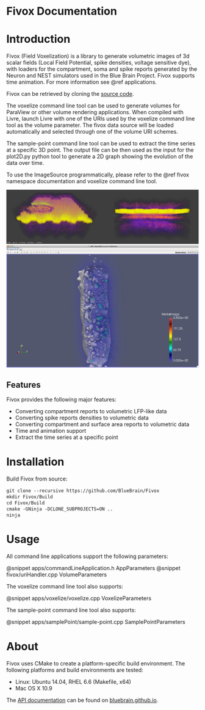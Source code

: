 Fivox Documentation
===================

# Introduction

Fivox (Field Voxelization) is a library to generate volumetric images of
3d scalar fields (Local Field Potential, spike densities, voltage
sensitive dye), with loaders for the compartment, soma and spike reports
generated by the Neuron and NEST simulators used in the Blue Brain
Project. Fivox supports time animation. For more information see @ref
applications.

Fivox can be retrieved by cloning
the [source code](https://github.com/BlueBrain/Fivox).

The voxelize command line tool can be used to generate volumes for
ParaView or other volume rendering applications. When compiled with
Livre, launch Livre with one of the URIs used by the voxelize command line tool
as the volume parameter. The fivox data source will be loaded
automatically and selected through one of the volume URI schemes.

The sample-point command line tool can be used to extract the time series at a
specific 3D point. The output file can be then used as the input for the
plot2D.py python tool to generate a 2D graph showing the evolution of the data
over time.

To use the ImageSource programmatically, please refer to the @ref fivox
namespace documentation and voxelize command line tool.

![](doc/images/3m_spikes_scaled.jpg "Fivox spike densities rendered in Livre")
![](doc/images/paraview.jpg "Using a Fivox volume in ParaView")

## Features

Fivox provides the following major features:

* Converting compartment reports to volumetric LFP-like data
* Converting spike reports densities to volumetric data
* Converting compartment and surface area reports to volumetric data
* Time and animation support
* Extract the time series at a specific point

# Installation

Build Fivox from source:
~~~
git clone --recursive https://github.com/BlueBrain/Fivox
mkdir Fivox/Build
cd Fivox/Build
cmake -GNinja -DCLONE_SUBPROJECTS=ON ..
ninja
~~~

# Usage

All command line applications support the following parameters:

@snippet apps/commandLineApplication.h AppParameters
@snippet fivox/uriHandler.cpp VolumeParameters

The voxelize command line tool also supports:

@snippet apps/voxelize/voxelize.cpp VoxelizeParameters

The sample-point command line tool also supports:

@snippet apps/samplePoint/sample-point.cpp SamplePointParameters

# About

Fivox uses CMake to create a platform-specific build environment. The following
platforms and build environments are tested:

* Linux: Ubuntu 14.04, RHEL 6.6 (Makefile, x64)
* Mac OS X 10.9

The [API documentation](https://bluebrain.github.io/Fivox-0.6/index.html)
can be found on [bluebrain.github.io](https://bluebrain.github.io).

